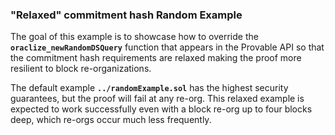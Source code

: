 ### "Relaxed" commitment hash Random Example

The goal of this example is to showcase how to override the __`oraclize_newRandomDSQuery`__ function that appears in the Provable API so that the commitment hash requirements are relaxed making the proof more resilient to block re-organizations.

The default example __`../randomExample.sol`__ has the highest security guarantees, but the proof will fail at any re-org. This relaxed example is expected to work successfully even with a block re-org up to four blocks deep, which re-orgs occur much less frequently.

